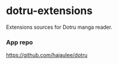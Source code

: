 # dotru-extensions
Extensions sources for Dotru manga reader.

### App repo
https://github.com/hajaulee/dotru
